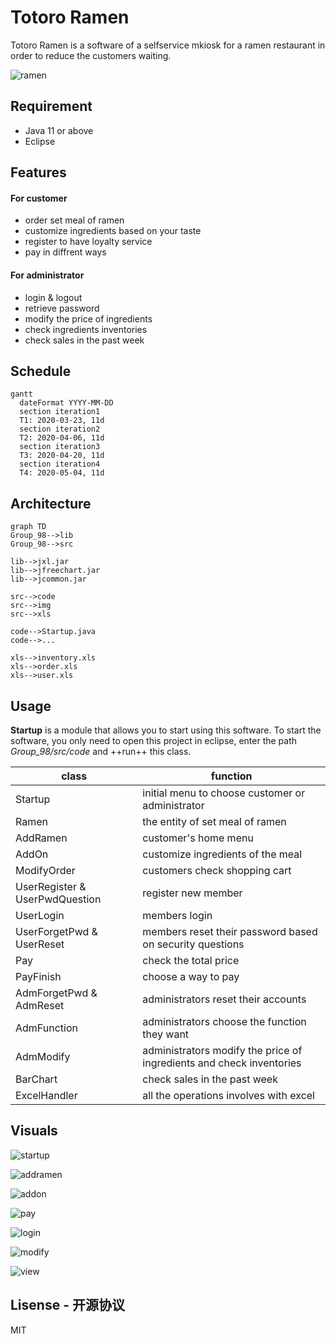 # Totoro Ramen 

Totoro Ramen is a software of a selfservice mkiosk for a ramen restaurant in order to reduce the customers waiting.  
  
![ramen](https://github.com/kangkau/Totoro-Ramen/blob/master/img/ramen.jpg)


## Requirement 
* Java 11 or above
* Eclipse



## Features 
#### For customer
* order set meal of ramen
* customize ingredients based on your taste
* register to have loyalty service
* pay in diffrent ways
#### For administrator
* login & logout
* retrieve password
* modify the price of ingredients
* check ingredients inventories
* check sales in the past week


## Schedule 

```mermaid
gantt
  dateFormat YYYY-MM-DD
  section iteration1
  T1: 2020-03-23, 11d
  section iteration2
  T2: 2020-04-06, 11d
  section iteration3
  T3: 2020-04-20, 11d
  section iteration4
  T4: 2020-05-04, 11d
```

##  Architecture 

```
graph TD
Group_98-->lib
Group_98-->src

lib-->jxl.jar
lib-->jfreechart.jar
lib-->jcommon.jar

src-->code
src-->img
src-->xls

code-->Startup.java
code-->...

xls-->inventory.xls
xls-->order.xls
xls-->user.xls

```
  
## Usage 
**Startup** is a module that allows you to start using this software. To start the software, you only need to open this project in eclipse, enter the path *Group_98/src/code* and ++run++ this class.  


class | function
---|---
Startup     | initial menu to choose customer or administrator
Ramen     | the entity of set meal of ramen
AddRamen | customer's home menu
AddOn | customize ingredients of the meal
ModifyOrder | customers check shopping cart
UserRegister & UserPwdQuestion | register new member
UserLogin | members login
UserForgetPwd & UserReset | members reset their password based on security questions
Pay | check the total price
PayFinish | choose a way to pay
AdmForgetPwd & AdmReset | administrators reset their accounts
AdmFunction | administrators choose the function they want
AdmModify | administrators modify the price of ingredients and check inventories
BarChart | check sales in the past week
ExcelHandler | all the operations involves with excel

## Visuals
![startup](https://github.com/kangkau/Totoro-Ramen/blob/master/img/startup.jpg)

![addramen](https://github.com/kangkau/Totoro-Ramen/blob/master/img/addramen.jpg)

![addon](https://github.com/kangkau/Totoro-Ramen/blob/master/img/addon.jpg)

![pay](https://github.com/kangkau/Totoro-Ramen/blob/master/img/pay.jpg)

![login](https://github.com/kangkau/Totoro-Ramen/blob/master/img/login.jpg)

![modify](https://github.com/kangkau/Totoro-Ramen/blob/master/img/modify.jpg)

![view](https://github.com/kangkau/Totoro-Ramen/blob/master/img/view.jpg)


## Lisense - 开源协议
MIT
